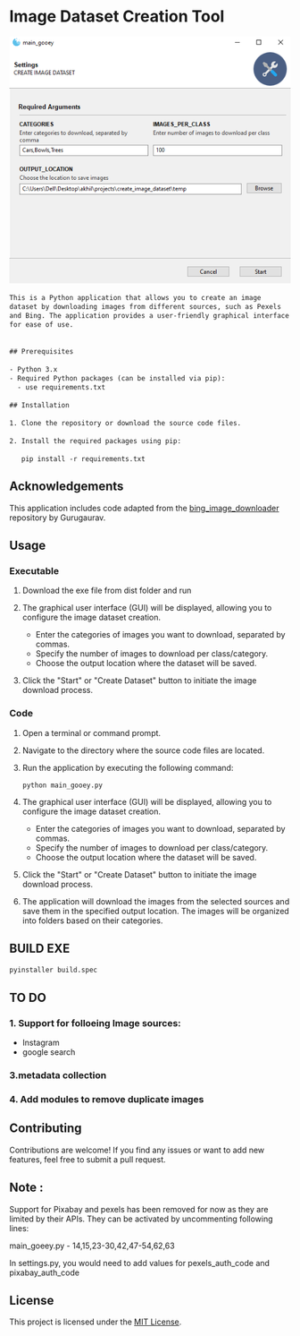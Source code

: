 # Image Dataset Creation Tool
![image](https://github.com/akhil451/create_image_dataset/blob/main/images/image.png?raw=true)

```
This is a Python application that allows you to create an image dataset by downloading images from different sources, such as Pexels and Bing. The application provides a user-friendly graphical interface for ease of use.


## Prerequisites

- Python 3.x
- Required Python packages (can be installed via pip):
  - use requirements.txt

## Installation

1. Clone the repository or download the source code files.

2. Install the required packages using pip:
   
   pip install -r requirements.txt 

```

## Acknowledgements

This application includes code adapted from the [bing_image_downloader](https://github.com/gurugaurav/bing_image_downloader/) repository by Gurugaurav.

## Usage

### Executable 

1. Download the exe file from dist folder and run 

2. The graphical user interface (GUI) will be displayed, allowing you to configure the image dataset creation.

   - Enter the categories of images you want to download, separated by commas.
   - Specify the number of images to download per class/category.
   - Choose the output location where the dataset will be saved.

3. Click the "Start" or "Create Dataset" button to initiate the image download process.

### Code

1. Open a terminal or command prompt.

2. Navigate to the directory where the source code files are located.

3. Run the application by executing the following command:

   ```shell
   python main_gooey.py
   ```
4. The graphical user interface (GUI) will be displayed, allowing you to configure the image dataset creation.

   - Enter the categories of images you want to download, separated by commas.
   - Specify the number of images to download per class/category.
   - Choose the output location where the dataset will be saved.

5. Click the "Start" or "Create Dataset" button to initiate the image download process.

6. The application will download the images from the selected sources and save them in the specified output location. The images will be organized into folders based on their categories.


## BUILD EXE
```
pyinstaller build.spec
```

## TO DO 

### 1. Support for folloeing Image sources:
- Instagram
- google search
### 3.metadata collection
### 4. Add modules to remove duplicate images


## Contributing

Contributions are welcome! If you find any issues or want to add new features, feel free to submit a pull request.

## Note : 
Support for Pixabay and pexels has been removed for now as they are limited by their APIs. They can be activated by uncommenting following lines:

main_goeey.py - 14,15,23-30,42,47-54,62,63

In settings.py, you would need to add values for pexels_auth_code and pixabay_auth_code


## License

This project is licensed under the [MIT License](LICENSE).
```





